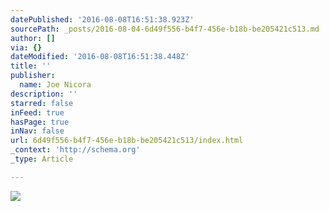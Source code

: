 ```yaml
---
datePublished: '2016-08-08T16:51:38.923Z'
sourcePath: _posts/2016-08-04-6d49f556-b4f7-456e-b18b-be205421c513.md
author: []
via: {}
dateModified: '2016-08-08T16:51:38.448Z'
title: ''
publisher:
  name: Joe Nicora
description: ''
starred: false
inFeed: true
hasPage: true
inNav: false
url: 6d49f556-b4f7-456e-b18b-be205421c513/index.html
_context: 'http://schema.org'
_type: Article

---
```

![](https://the-grid-user-content.s3-us-west-2.amazonaws.com/7aeb0eac-75ce-48cd-8bbe-430565d80922.jpg)